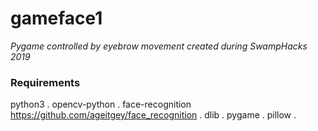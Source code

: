 # gameface1
*Pygame controlled by eyebrow movement created during SwampHacks 2019*
### Requirements
python3 . 
opencv-python . 
face-recognition https://github.com/ageitgey/face_recognition . 
dlib . 
pygame . 
pillow . 

